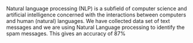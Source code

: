 Natural language processing (NLP) is a subfield of computer science and artificial intelligence concerned with the interactions between computers and human (natural) languages.
We have collected data set of text messages and we are using Natural Language processing to identify the spam messages.
This gives an accuracy of 87%
